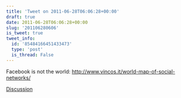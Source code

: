 ```yaml
---
title: 'Tweet on 2011-06-28T06:06:28+00:00'
draft: true
date: 2011-06-28T06:06:28+00:00
slug: '201106280606'
is_tweet: true
tweet_info:
  id: '85484166451433473'
  type: 'post'
  is_thread: False
---
```




Facebook is not the world: <http://www.vincos.it/world-map-of-social-networks/>

[Discussion](https://x.com/sytelus/status/85484166451433473)
